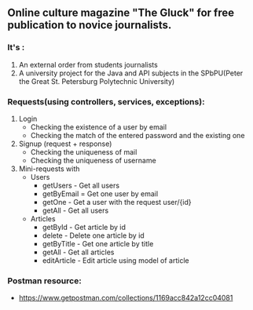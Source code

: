 ## Online culture magazine "The Gluck" for free publication to novice journalists.
### It's :
1. An external order from students journalists
2. A university project for the Java and API subjects in the SPbPU(Peter the Great St. Petersburg Polytechnic University)

### Requests(using controllers, services, exceptions):
1. Login
   - Checking the existence of a user by email
   - Checking the match of the entered password and the existing one
2. Signup (request + response)
   - Checking the uniqueness of mail
   - Checking the uniqueness of username
3. Mini-requests with
    - Users
      - getUsers - Get all users
      - getByEmail = Get one user by email
      - getOne - Get a user with the request user/{id}
      - getAll - Get all users
    - Articles
      - getById - Get article by id
      - delete - Delete one article by id
      - getByTitle - Get one article by title
      - getAll - Get all articles
      - editArticle - Edit article using model of article

### Postman resource:
   - https://www.getpostman.com/collections/1169acc842a12cc04081